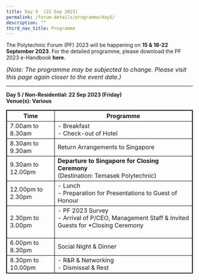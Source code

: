 ```yaml
---
title: Day 5  (22 Sep 2023)
permalink: /forum-details/programme/day5/
description: ""
third_nav_title: Programme
---
```

The Polytechnic Forum (PF) 2023 will be happening on **15 &amp; 18-22 September 2023**. For the detailed programme, please download the&nbsp;PF 2023 e-Handbook **here**.

<font size="-0.5"><i>(Note: The programme may be subjected to change. Please visit this page again closer to the event date.)</i></font>
<hr>

**Day 5 / Non-Residential: 22 Sep 2023 (Friday)**<br>
**Venue(s): Various**


<style>
table, th, td {
  border:1px solid black;
}
</style>

<table style="width:100%">
  <tbody><tr>
    <th>Time</th>
    <th>Programme</th>
  </tr>
  <tr>
    <td>7.00am to 8.30am</td>
    <td>- Breakfast<br>- Check-out of Hotel</td>
  </tr>
  <tr>
    <td>8.30am to 9.30am</td>
		<td>Return Arrangements to Singapore</td>
  </tr>
		<tr>
			 <td>9.30am to 12.00pm</td>
			<td><b>Departure to Singapore for Closing Ceremony</b><br>(Destination: Temasek Polytechnic)</td>
  </tr>
		<tr>
			<td>12.00pm to 2.30pm</td>
			<td>- Lunch<br>- Preparation for Presentations to Guest of Honour</td>
  </tr>
		<tr>
			<td>2.30pm to 3.00pm</td>
    <td>- PF 2023 Survey<br>- Arrival of P/CEO, Management Staff &amp; Invited Guests for *Closing Ceremony<br><br></td>
  </tr>
  <tr>
		<td>6.00pm to 8.30pm</td>
    <td>Social Night &amp; Dinner</td>
  </tr>
  <tr>
		<td>8.30pm to 10.00pm</td>
    <td>- R&amp;R &amp; Networking<br>- Dismissal &amp; Rest</td>
  </tr>
  <tr>
</tr></tbody></table>